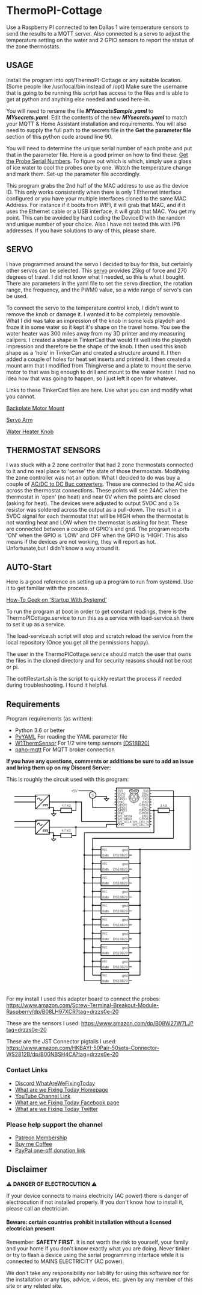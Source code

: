 # ThermoPI-Cottage

Use a Raspberry PI connected to ten Dallas 1 wire temperature sensors to send the results to a MQTT server. Also connected is a servo to adjust the temperature setting on the water and 2 GPIO sensors to report the status of the zone thermostats.

## USAGE

Install the program into opt/ThermoPI-Cottage or any suitable location. (Some people like /usr/local/bin instead of /opt) Make sure the username that is going to be running this script has access to the files and is able to get at python and anything else needed and used here-in.

You will need to rename the file ***MYsecretsSample.yaml*** to ***MYsecrets.yaml***.
Edit the contents of the new ***MYsecrets.yaml*** to match your MQTT & Home Assistant installation and requirements. You will also need to supply the full path to the secrets file in the **Get the parameter file** section of this python code around line 90.

You will need to determine the unique serial number of each probe and put that in the parameter file. Here is a good primer on how to find these: [Get the Probe Serial Numbers](https://www.industrialshields.com/blog/raspberry-pi-for-industry-26/post/ii-temperature-sensor-raspberry-plc-how-to-get-the-temperature-316). To figure out which is which, simply use a glass of ice water to cool the probes one by one. Watch the temperature change and mark them. Set-up the parameter file accordingly.

This program grabs the 2nd half of the MAC address to use as the device ID. This only works consistently when there is only 1 Ethernet interface configured or you have your multiple interfaces cloned to the same MAC Address. For instance if it boots from WIFI, it will grab that MAC, and if it uses the Ethernet cable or a USB interface, it will grab that MAC. You get my point. This can be avoided by hard coding the DeviceID with the random and unique number of your choice. Also I have not tested this with IP6 addresses. If you have solutions to any of this, please share.

## SERVO

I have programmed around the servo I decided to buy for this, but certainly other servos can be selected. This [servo](https://www.amazon.com/dp/B083GNMBB6?tag=drzzs0e-20) provides 25kg of force and 270 degrees of travel. I did not know what I needed, so this is what I bought. There are parameters in the yaml file to set the servo direction, the rotation range, the frequency, and the PWM0 value, so a wide range of servo's can be used.

To connect the servo to the temperature control knob, I didn't want to remove the knob or damage it. I wanted it to be completely removable. What I did was take an impression of the knob in some kids playdoh and froze it in some water so it kept it's shape on the travel home. You see the water heater was 300 miles away from my 3D printer and my measuring calipers. I created a shape in TinkerCad that would fit well into the playdoh impression and therefore be the shape of the knob. I then used this knob shape as a 'hole' in TinkerCan and created a structure around it. I then added a couple of holes for heat set inserts and printed it. I then created a mount arm that I modified from Thingiverse and a plate to mount the servo motor to that was big enough to drill and mount to the water heater. I had no idea how that was going to happen, so I just left it open for whatever.

Links to these TinkerCad files are here. Use what you can and modify what you cannot.

[Backplate Motor Mount](https://www.tinkercad.com/things/8xlUXFzqAMQ-water-heater-backplate)

[Servo Arm](https://www.tinkercad.com/things/bKByy3qXluZ-servo-arm-water-heater)

[Water Heater Knob](https://www.tinkercad.com/things/fV5ZxNxaQiI-water-heater-knob)

## THERMOSTAT SENSORS

I was stuck with a 2 zone controller that had 2 zone thermostats connected to it and no real place to 'sense' the state of those thermostats. Modifying the zone controller was not an option. What I decided to do was buy a couple of [AC/DC to DC Buc converters](https://www.amazon.com/dp/B09QCVY43Z?tag=drzzs0e-20). These are connected to the AC side across the thermostat connections. These points will see 24AC when the thermostat in 'open' (no heat) and near 0V when the points are closed (asking for heat). The devices were adjusted to output 5VDC and a 5k resistor was soldered across the output as a pull-down. The result in a 5VDC signal for each thermostat that will be HIGH when the thermostat is not wanting heat and LOW when the thermostat is asking for heat. These are connected between a couple of GPIO's and gnd. The program reports 'ON' when the GPIO is 'LOW' and OFF when the GPIO is 'HIGH'. This also means if the devices are not working, they will report as hot. Unfortunate,but I didn't know a way around it.

## AUTO-Start

Here is a good reference on setting up a program to run from systemd. Use it to get familiar with the process.

[How-To Geek on 'Startup With Systemd'](https://www.howtogeek.com/687970/how-to-run-a-linux-program-at-startup-with-systemd/)

To run the program at boot in order to get constant readings, there is the ThermoPICottage.service to run this as a service with load-service.sh there to set it up as a service.

The load-service.sh script will stop and scratch reload the service from the local repository (Once you get all the permissions happy).

The user in the ThermoPICottage.service should match the user that owns the files in the cloned directory and for security reasons should not be root or pi.

The cottRestart.sh is the script to quickly restart the process if needed during troubleshooting. I found it helpful.

## Requirements

Program requirements (as written):

+ Python 3.6 or better
+ [PyYAML](https://pypi.org/project/PyYAML/) For reading the YAML parameter file
+ [W1ThermSensor](https://github.com/timofurrer/w1thermsensor) For 1/2 wire temp sensors [(DS18B20)](http://www.d3noob.org/2015/02/raspberry-pi-multiple-temperature.html)
+ [paho-mqtt](https://pypi.org/project/paho-mqtt/) For MQTT broker connection

**If you have any questions, comments or additions be sure to add an issue and bring them up on my Discord Server:**

This is roughly the circuit used with this program:
![Sample Circuit matching this software](ThermoPI-Cottage.png)

For my install I used this adapter board to connect the probes: 
<https://www.amazon.com/Screw-Terminal-Breakout-Module-Raspberry/dp/B08LH97XCR?tag=drzzs0e-20>

These are the sensors I used:
<https://www.amazon.com/dp/B08W27W7LJ?tag=drzzs0e-20>

These are the JST Connector pigtails I used:
<https://www.amazon.com/HKBAYI-50Pair-50sets-Connector-WS2812B/dp/B00NBSH4CA?tag=drzzs0e-20>

### Contact Links

+ [Discord WhatAreWeFixingToday](https://discord.gg/Uhmhu3B)
+ [What are we Fixing Today Homepage](https://www.WhatAreWeFixing.Today/)
+ [YouTube Channel Link](https://bit.ly/WhatAreWeFixingTodaysYT)
+ [What are we Fixing Today Facebook page](https://bit.ly/WhatAreWeFixingTodayFB)
+ [What are we Fixing Today Twitter](https://bit.ly/WhatAreWeFixingTodayTW)

### Please help support the channel

+ [Patreon Membership](https://www.patreon.com/WhatAreWeFixingToday)
+ [Buy me Coffee](https://www.buymeacoffee.com/SirGoodenough)
+ [PayPal one-off donation link](https://www.paypal.me/SirGoodenough)

## Disclaimer

⚠️ **DANGER OF ELECTROCUTION** ⚠️

If your device connects to mains electricity (AC power) there is danger of electrocution if not installed properly. If you don't know how to install it, please call an electrician.

#### **Beware:** certain countries prohibit installation without a licensed electrician present

Remember: **SAFETY FIRST**. It is not worth the risk to yourself, your family and your home if you don't know exactly what you are doing. Never tinker or try to flash a device using the serial programming interface while it is connected to MAINS ELECTRICITY (AC power).

We don't take any responsibility nor liability for using this software nor for the installation or any tips, advice, videos, etc. given by any member of this site or any related site.
